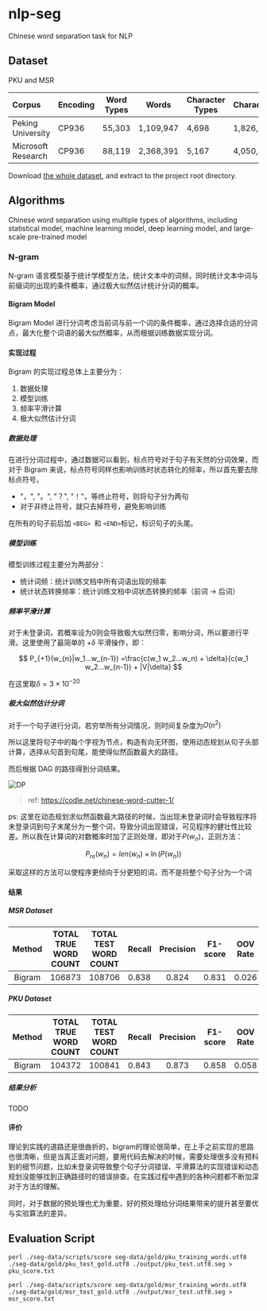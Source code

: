 # nlp-seg

Chinese word separation task for NLP

## Dataset

PKU and MSR

| Corpus             | Encoding | Word Types | Words     | Character Types | Characters |
| :----------------- | -------- | ---------- | --------- | --------------- | ---------- |
| Peking University  | CP936    | 55,303     | 1,109,947 | 4,698           | 1,826,448  |
| Microsoft Research | CP936    | 88,119     | 2,368,391 | 5,167           | 4,050,469  |

Download [the whole dataset](https://drive.google.com/file/d/1d23Jxmk33GUFycalL4uplOX1cl2whOUl/view?usp=sharing), and extract to the project root directory.

## Algorithms

Chinese word separation using multiple types of algorithms, including statistical model, machine learning model, deep learning model, and large-scale pre-trained model

### N-gram

N-gram 语言模型基于统计学模型方法，统计文本中的词频，同时统计文本中词与前缀词的出现的条件概率，通过极大似然估计统计分词的概率。

#### Bigram Model

Bigram Model 进行分词考虑当前词与前一个词的条件概率，通过选择合适的分词点，最大化整个词语的最大似然概率，从而根据训练数据实现分词。

#### 实现过程

Bigram 的实现过程总体上主要分为：

1. 数据处理
2. 模型训练
3. 频率平滑计算
4. 极大似然估计分词

##### 数据处理

在进行分词过程中，通过数据可以看到，标点符号对于句子有天然的分词效果，而对于 Bigram 来说，标点符号同样也影响训练时状态转化的频率，所以首先要去除标点符号。

- "，", "。", "？", "！"，等终止符号，则将句子分为两句
- 对于非终止符号，就只去掉符号，避免影响训练

在所有的句子前后加 `<BEG> `和 ``<END>``标记，标识句子的头尾。

##### 模型训练

模型训练过程主要分为两部分：

- 统计词频：统计训练文档中所有词语出现的频率
- 统计状态转换频率：统计训练文档中词状态转换的频率（前词 -> 后词）

##### 频率平滑计算

对于未登录词，若概率设为0则会导致极大似然归零，影响分词，所以要进行平滑。这里使用了最简单的 $+\delta$ 平滑操作，即：

$$
P_{+1}(w_{n}|w_1...w_{n-1}) =\frac{c(w_1 w_2...w_n) + \delta}{c(w_1 w_2...w_{n-1}) + |V|\delta}
$$

在这里取$\delta = 3\times10^{-20}$

##### 极大似然估计分词

对于一个句子进行分词，若穷举所有分词情况，则时间复杂度为$O(n^2)$

所以这里将句子中的每个字视为节点，构造有向无环图，使用动态规划从句子头部计算，选择从句首到句尾，能使得似然函数最大的路径。

而后根据 DAG 的路径得到分词结果。

![DP](https://codle.net/content/images/2019/10/dp.png)

> ref: https://codle.net/chinese-word-cutter-1/

ps: 这里在动态规划求似然函数最大路径的时候，当出现未登录词时会导致程序将未登录词到句子末尾分为一整个词，导致分词出现错误，可见程序的健壮性比较差。所以我在计算词的对数概率时加了正则处理，即对于$P(w_n)$，正则方法：

$$
P_{re}(w_n) = len(w_n) \times \ln(P(w_n))
$$

采取这样的方法可以使程序更倾向于分更短的词，而不是将整个句子分为一个词

#### 结果

##### MSR Dataset

| Method | TOTAL TRUE WORD COUNT | TOTAL TEST WORD COUNT | Recall | Precision | F1-score | OOV Rate | OOV Recall Rate | IV Recall Rate |
| :----: | :-------------------: | :-------------------: | ------ | :-------: | :------: | :------: | :-------------: | :------------: |
| Bigram |        106873        |        108706        | 0.838  |   0.824   |  0.831  |  0.026  |      0.327      |     0.852     |


##### PKU Dataset

| Method | TOTAL TRUE WORD COUNT | TOTAL TEST WORD COUNT | Recall | Precision | F1-score | OOV Rate | OOV Recall Rate | IV Recall Rate |
| :----: | :-------------------: | :-------------------: | ------ | :-------: | :------: | :------: | :-------------: | :------------: |
| Bigram |        104372        |        100841        | 0.843  |   0.873   |  0.858  |  0.058  |      0.527      |     0.863     |

##### 结果分析

TODO


#### 评价

理论到实践的道路还是很曲折的，bigram的理论很简单，在上手之前实现的思路也很清晰，但是当真正面对问题，要用代码去解决的时候，需要处理很多没有预料到的细节问题，比如未登录词导致整个句子分词错误、平滑算法的实现错误和动态规划没能够找到正确路径时的错误排查。在实践过程中遇到的各种问题都不断加深对于方法的理解。

同时，对于数据的预处理也尤为重要，好的预处理给分词结果带来的提升甚至要优与实验算法的差异。

## Evaluation Script

```
perl ./seg-data/scripts/score seg-data/gold/pku_training_words.utf8 ./seg-data/gold/pku_test_gold.utf8 ./output/pku_test.utf8.seg > pku_score.txt

perl ./seg-data/scripts/score seg-data/gold/msr_training_words.utf8 ./seg-data/gold/msr_test_gold.utf8 ./output/msr_test.utf8.seg > msr_score.txt
```

